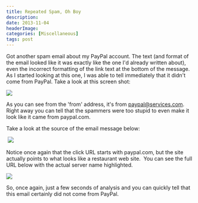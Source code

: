 ```yaml
---
title: Repeated Spam, Oh Boy
description: 
date: 2013-11-04
headerImage: 
categories: [Miscellaneous]
tags: post
---
```


Got another spam email about my PayPal account. The text (and format of the email looked like it was exactly like the one I'd already written about), even the incorrect formatting of the link text at the bottom of the message. As I started looking at this one, I was able to tell immediately that it didn't come from PayPal. Take a look at this screen shot:

![](/images/2013/spam-2013-11-03-01_640.png)

As you can see from the 'from' address, it's from paypal@services.com. Right away you can tell that the spammers were too stupid to even make it look like it came from paypal.com.

Take a look at the source of the email message below:

 ![](/images/2013/spam-2013-11-03-02_640.png)

Notice once again that the click URL starts with paypal.com, but the site actually points to what looks like a restaurant web site.  You can see the full URL below with the actual server name highlighted.

![](/images/2013/spam-2013-11-03-03.png)

So, once again, just a few seconds of analysis and you can quickly tell that this email certainly did not come from PayPal.